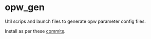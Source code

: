 # opw_gen

Util scrips and launch files to generate opw parameter config files.

Install as per these [commits](https://github.com/ros-industrial/fanuc/compare/indigo-devel...gavanderhoorn:m10_opw_kinem).
